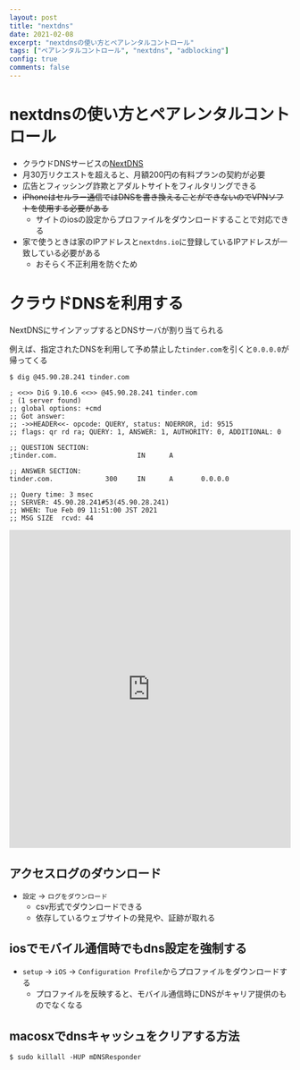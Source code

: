 ```yaml
---
layout: post
title: "nextdns"
date: 2021-02-08
excerpt: "nextdnsの使い方とペアレンタルコントロール"
tags: ["ペアレンタルコントロール", "nextdns", "adblocking"]
config: true
comments: false
---
```


# nextdnsの使い方とペアレンタルコントロール

 - クラウドDNSサービスの[NextDNS](https://my.nextdns.io/d435da/setup)
 - 月30万リクエストを超えると、月額200円の有料プランの契約が必要
 - 広告とフィッシング詐欺とアダルトサイトをフィルタリングできる
 - ~~iPhoneはセルラー通信ではDNSを書き換えることができないのでVPNソフトを使用する必要がある~~
   - サイトのiosの設定からプロファイルをダウンロードすることで対応できる
 - 家で使うときは家のIPアドレスと`nextdns.io`に登録しているIPアドレスが一致している必要がある
   - おそらく不正利用を防ぐため

# クラウドDNSを利用する

NextDNSにサインアップするとDNSサーバが割り当てられる  


例えば、指定されたDNSを利用して予め禁止した`tinder.com`を引くと`0.0.0.0`が帰ってくる  

```console
$ dig @45.90.28.241 tinder.com

; <<>> DiG 9.10.6 <<>> @45.90.28.241 tinder.com
; (1 server found)
;; global options: +cmd
;; Got answer:
;; ->>HEADER<<- opcode: QUERY, status: NOERROR, id: 9515
;; flags: qr rd ra; QUERY: 1, ANSWER: 1, AUTHORITY: 0, ADDITIONAL: 0

;; QUESTION SECTION:
;tinder.com.                    IN      A

;; ANSWER SECTION:
tinder.com.             300     IN      A       0.0.0.0

;; Query time: 3 msec
;; SERVER: 45.90.28.241#53(45.90.28.241)
;; WHEN: Tue Feb 09 11:51:00 JST 2021
;; MSG SIZE  rcvd: 44
```

<style>
.responsive-wrap iframe{ max-width: 100%;}
</style>
<div class="responsive-wrap">
<!-- this is the embed code provided by Google -->
  <iframe src="https://docs.google.com/presentation/d/e/2PACX-1vSRq4oG8nrwmTHdt2oi5xldUKFTx-4Iy49wOkfcZUIzf4gbwxbPo3s0N9ZiK24PCxEZwzvnEpIzR35C/embed" frameborder="0" width="960" height="569" allowfullscreen="true" mozallowfullscreen="true" webkitallowfullscreen="true"></iframe>
<!-- Google embed ends -->
</div>

## アクセスログのダウンロード
 - `設定` -> `ログをダウンロード`
   - csv形式でダウンロードできる
   - 依存しているウェブサイトの発見や、証跡が取れる

## iosでモバイル通信時でもdns設定を強制する
 - `setup` -> `iOS` -> `Configuration Profile`からプロファイルをダウンロードする
   - プロファイルを反映すると、モバイル通信時にDNSがキャリア提供のものでなくなる

## macosxでdnsキャッシュをクリアする方法

```console
$ sudo killall -HUP mDNSResponder
```
